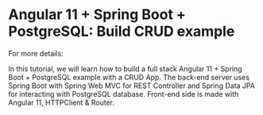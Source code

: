 # Angular 11 + Spring Boot + PostgreSQL: Build CRUD example

For more details:

In this tutorial, we will learn how to build a full stack Angular 11 + Spring Boot + PostgreSQL example with a CRUD App. The back-end server uses Spring Boot with Spring Web MVC for REST Controller and Spring Data JPA for interacting with PostgreSQL database. Front-end side is made with Angular 11, HTTPClient & Router.
